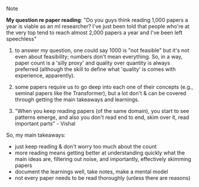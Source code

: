 >[!NOTE]
>**My question re paper reading**: "Do you guys think reading 1,000 papers a year is viable as an ml researcher? I've just been told that people who're at the very top tend to reach almost 2,000 papers a year and I've been left speechless"

1. to answer my question, one could say 1000 is "not feasible" but it's not even about feasibility; numbers don't mean everything. So, in a way, paper count is a 'silly proxy' and quality over quantity is always preferred (although the skill to define what 'quality' is comes with experience, apparently).

2. some papers require us to go deep into each one of their concepts (e.g., seminal papers like the Transformer), but a lot don't & can be covered through getting the main takeaways and learnings.

3. "When you keep reading papers (of the same domain), you start to see patterns emerge, and also you don't read end to end, skim over it, read important parts" - Vishal

So, my main takeaways:
- just keep reading & don't worry too much about the count
- more reading means getting better at understanding quickly what the main ideas are, filtering out noise, and importantly, effectively skimming papers
- document the learnings well, take notes, make a mental model
- not every paper needs to be read thoroughly (unless there are reasons)